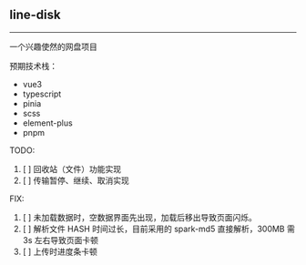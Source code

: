 ## line-disk

---

一个兴趣使然的网盘项目

预期技术栈：

-   vue3
-   typescript
-   pinia
-   scss
-   element-plus
-   pnpm

TODO:

1. [ ] 回收站（文件）功能实现
2. [ ] 传输暂停、继续、取消实现

FIX:

1. [ ] 未加载数据时，空数据界面先出现，加载后移出导致页面闪烁。
2. [ ] 解析文件 HASH 时间过长，目前采用的 spark-md5 直接解析，300MB 需 3s 左右导致页面卡顿
3. [ ] 上传时进度条卡顿
